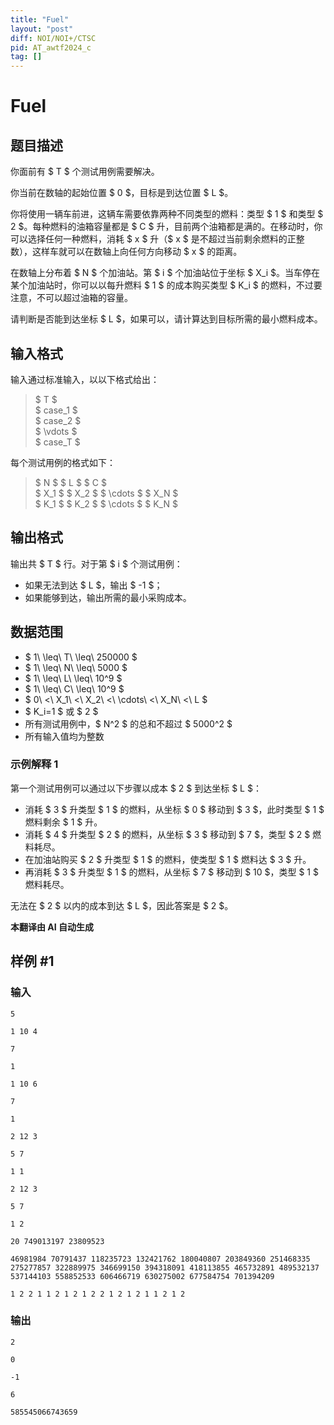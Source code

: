 ```yaml
---
title: "Fuel"
layout: "post"
diff: NOI/NOI+/CTSC
pid: AT_awtf2024_c
tag: []
---
```


# Fuel

## 题目描述

你面前有 $ T $ 个测试用例需要解决。

你当前在数轴的起始位置 $ 0 $，目标是到达位置 $ L $。

你将使用一辆车前进，这辆车需要依靠两种不同类型的燃料：类型 $ 1 $ 和类型 $ 2 $。每种燃料的油箱容量都是 $ C $ 升，目前两个油箱都是满的。在移动时，你可以选择任何一种燃料，消耗 $ x $ 升（$ x $ 是不超过当前剩余燃料的正整数），这样车就可以在数轴上向任何方向移动 $ x $ 的距离。

在数轴上分布着 $ N $ 个加油站。第 $ i $ 个加油站位于坐标 $ X_i $。当车停在某个加油站时，你可以以每升燃料 $ 1 $ 的成本购买类型 $ K_i $ 的燃料，不过要注意，不可以超过油箱的容量。

请判断是否能到达坐标 $ L $，如果可以，请计算达到目标所需的最小燃料成本。

## 输入格式

输入通过标准输入，以以下格式给出：

> $ T $  
> $ case_1 $  
> $ case_2 $  
> $ \vdots $  
> $ case_T $

每个测试用例的格式如下：

> $ N $ $ L $ $ C $  
> $ X_1 $ $ X_2 $ $ \cdots $ $ X_N $  
> $ K_1 $ $ K_2 $ $ \cdots $ $ K_N $

## 输出格式

输出共 $ T $ 行。对于第 $ i $ 个测试用例：
- 如果无法到达 $ L $，输出 $ -1 $；
- 如果能够到达，输出所需的最小采购成本。

## 数据范围

- $ 1\ \leq\ T\ \leq\ 250000 $
- $ 1\ \leq\ N\ \leq\ 5000 $
- $ 1\ \leq\ L\ \leq\ 10^9 $
- $ 1\ \leq\ C\ \leq\ 10^9 $
- $ 0\ <\ X_1\ <\ X_2\ <\ \cdots\ <\ X_N\ <\ L $
- $ K_i=1 $ 或 $ 2 $
- 所有测试用例中，$ N^2 $ 的总和不超过 $ 5000^2 $
- 所有输入值均为整数

### 示例解释 1

第一个测试用例可以通过以下步骤以成本 $ 2 $ 到达坐标 $ L $：
- 消耗 $ 3 $ 升类型 $ 1 $ 的燃料，从坐标 $ 0 $ 移动到 $ 3 $，此时类型 $ 1 $ 燃料剩余 $ 1 $ 升。
- 消耗 $ 4 $ 升类型 $ 2 $ 的燃料，从坐标 $ 3 $ 移动到 $ 7 $，类型 $ 2 $ 燃料耗尽。
- 在加油站购买 $ 2 $ 升类型 $ 1 $ 的燃料，使类型 $ 1 $ 燃料达 $ 3 $ 升。
- 再消耗 $ 3 $ 升类型 $ 1 $ 的燃料，从坐标 $ 7 $ 移动到 $ 10 $，类型 $ 1 $ 燃料耗尽。

无法在 $ 2 $ 以内的成本到达 $ L $，因此答案是 $ 2 $。

 **本翻译由 AI 自动生成**

## 样例 #1

### 输入

```
5
1 10 4
7
1
1 10 6
7
1
2 12 3
5 7
1 1
2 12 3
5 7
1 2
20 749013197 23809523
46981984 70791437 118235723 132421762 180040807 203849360 251468335 275277857 322889975 346699150 394318091 418113855 465732891 489532137 537144103 558852533 606466719 630275002 677584754 701394209
1 2 2 1 1 2 1 2 1 2 2 1 2 1 2 1 1 2 1 2
```

### 输出

```
2
0
-1
6
585545066743659
```

